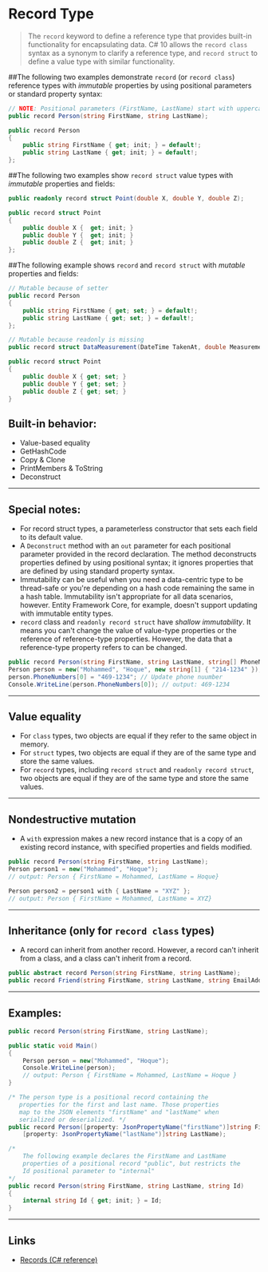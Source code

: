 # Record Type
>The `record` keyword to define a reference type that provides built-in functionality for encapsulating data.
>C# 10 allows the `record class` syntax as a synonym to clarify a reference type, and `record struct` to define a value type with similar functionality. 

##The following two examples demonstrate `record` (or `record class`) reference types with _immutable_ properties by using positional parameters or standard property syntax:

```csharp
// NOTE: Positional parameters (FirstName, LastName) start with uppercase
public record Person(string FirstName, string LastName);

public record Person
{
    public string FirstName { get; init; } = default!;
    public string LastName { get; init; } = default!;
};
```
##The following two examples show `record struct` value types with _immutable_ properties and fields:

```csharp
public readonly record struct Point(double X, double Y, double Z);

public record struct Point
{
    public double X {  get; init; }
    public double Y {  get; init; }
    public double Z {  get; init; }
};
```
##The following example shows `record` and `record struct` with _mutable_ properties and fields:

```csharp
// Mutable because of setter
public record Person
{
    public string FirstName { get; set; } = default!;
    public string LastName { get; set; } = default!;
};

// Mutable because readonly is missing
public record struct DataMeasurement(DateTime TakenAt, double Measurement);

public record struct Point
{
    public double X { get; set; }
    public double Y { get; set; }
    public double Z { get; set; }
}
```

## Built-in behavior:
* Value-based equality
* GetHashCode
* Copy & Clone
* PrintMembers & ToString
* Deconstruct

---
## Special notes:
* For record struct types, a parameterless constructor that sets each field to its default value.
* A `Deconstruct` method with an `out` parameter for each positional parameter provided in the record declaration. The method deconstructs properties defined by using positional syntax; it ignores properties that are defined by using standard property syntax.
* Immutability can be useful when you need a data-centric type to be thread-safe or you're depending on a hash code remaining the same in a hash table. Immutability isn't appropriate for all data scenarios, however. Entity Framework Core, for example, doesn't support updating with immutable entity types.
* `record` class and `readonly record struct` have _shallow immutability_. It means you can't change the value of value-type properties or the reference of reference-type properties. However, the data that a reference-type property refers to can be changed.
```csharp
public record Person(string FirstName, string LastName, string[] PhoneNumbers);
Person person = new("Mohammed", "Hoque", new string[1] { "214-1234" });
person.PhoneNumbers[0] = "469-1234"; // Update phone nuumber
Console.WriteLine(person.PhoneNumbers[0]); // output: 469-1234
``` 
---
## Value equality
* For `class` types, two objects are equal if they refer to the same object in memory.
* For `struct` types, two objects are equal if they are of the same type and store the same values.
* For `record` types, including `record struct` and `readonly record struct`, two objects are equal if they are of the same type and store the same values.
---
## Nondestructive mutation
* A `with` expression makes a new record instance that is a copy of an existing record instance, with specified properties and fields modified.
```csharp
public record Person(string FirstName, string LastName);
Person person1 = new("Mohammed", "Hoque");
// output: Person { FirstName = Mohammed, LastName = Hoque}

Person person2 = person1 with { LastName = "XYZ" };
// output: Person { FirstName = Mohammed, LastName = XYZ}
```

---
## Inheritance (only for `record class` types)
* A record can inherit from another record. However, a record can't inherit from a class, and a class can't inherit from a record.

```csharp
public abstract record Person(string FirstName, string LastName);
public record Friend(string FirstName, string LastName, string EmailAddress): Person(FirstName, LastName)
```
---
## Examples:

```csharp
public record Person(string FirstName, string LastName);

public static void Main()
{
    Person person = new("Mohammed", "Hoque");
    Console.WriteLine(person);
    // output: Person { FirstName = Mohammed, LastName = Hoque }
}

/* The person type is a positional record containing the
   properties for the first and last name. Those properties
   map to the JSON elements "firstName" and "lastName" when
   serialized or deserialized. */
public record Person([property: JsonPropertyName("firstName")]string FirstName, 
    [property: JsonPropertyName("lastName")]string LastName);

/*
    The following example declares the FirstName and LastName
    properties of a positional record "public", but restricts the 
    Id positional parameter to "internal"
*/
public record Person(string FirstName, string LastName, string Id)
{
    internal string Id { get; init; } = Id;
}
```

---
## Links
* [Records (C# reference)](https://learn.microsoft.com/en-us/dotnet/csharp/language-reference/builtin-types/record)
